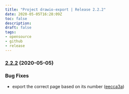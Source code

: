 ```yaml
---
title: "Project drawio-export | Release 2.2.2"
date: 2020-05-05T16:28:09Z
toc: false
description: 
draft: false
tags:
- opensource
- github
- release
---
```

### [2.2.2](http://github.com/rlespinasse/drawio-export/compare/2.2.1...2.2.2) (2020-05-05)


### Bug Fixes

* export the correct page based on its number ([eecca3a](http://github.com/rlespinasse/drawio-export/commit/eecca3a193d17b7900a77ae7070f84ab6ce7a448))



